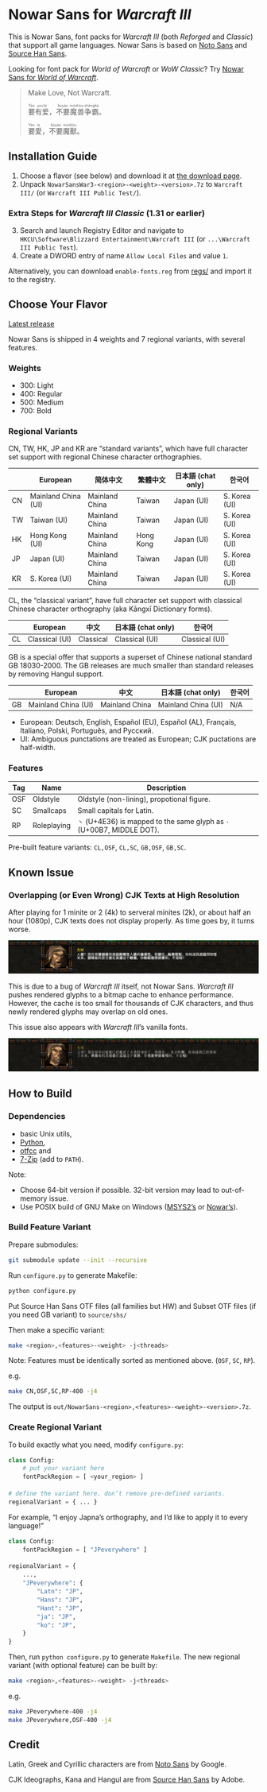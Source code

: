 # Nowar Sans for _Warcraft III_

This is Nowar Sans, font packs for _Warcraft III_ (both _Reforged_ and _Classic_) that support all game languages. Nowar Sans is based on [Noto Sans](https://github.com/googlei18n/noto-fonts) and [Source Han Sans](https://github.com/adobe-fonts/source-han-sans).

Looking for font pack for _World of Warcraft_ or _WoW Classic_? Try [Nowar Sans for _World of Warcraft_](https://github.com/nowar-fonts/Nowar-Sans).

> Make Love, Not Warcraft.
>
> <ruby>要<rt>Yào</rt><ruby><ruby>有爱<rt>you’ài</rt><ruby>，<ruby>不要<rt>bùyào</rt><ruby><ruby>魔兽争霸<rt>móshòu-zhēngbà</rt><ruby>。
>
> <ruby>要<rt>Yào</rt><ruby><ruby>愛<rt>ài</rt><ruby>，<ruby>不要<rt>bùyào</rt><ruby><ruby>魔獸<rt>móshòu</rt><ruby>。

## Installation Guide

1. Choose a flavor (see below) and download it at [the download page](https://github.com/nowar-fonts/Nowar-Sans-War3/releases).
2. Unpack `NowarSansWar3-<region>-<weight>-<version>.7z` to `Warcraft III/` (or `Warcraft III Public Test/`).

### Extra Steps for _Warcraft III Classic_ (1.31 or earlier)

3. Search and launch Registry Editor and navigate to `HKCU\Software\Blizzard Entertainment\Warcraft III` (or `...\Warcraft III Public Test`).
4. Create a DWORD entry of name `Allow Local Files` and value `1`.

Alternatively, you can download `enable-fonts.reg` from [regs/](regs/) and import it to the registry.

## Choose Your Flavor

[Latest release](https://github.com/nowar-fonts/Nowar-Sans-War3/releases)

Nowar Sans is shipped in 4 weights and 7 regional variants, with several features.

### Weights

* 300: Light
* 400: Regular
* 500: Medium
* 700: Bold

### Regional Variants

CN, TW, HK, JP and KR are “standard variants”, which have full character set support with regional Chinese character orthographies.

|    | European            | 简体中文       | 繁體中文  | 日本語 (chat only) | 한국어        |
| -- | ------------------- | -------------- | --------- | ------------------ | ------------- |
| CN | Mainland China (UI) | Mainland China | Taiwan    | Japan (UI)         | S. Korea (UI) |
| TW | Taiwan (UI)         | Mainland China | Taiwan    | Japan (UI)         | S. Korea (UI) |
| HK | Hong Kong (UI)      | Mainland China | Hong Kong | Japan (UI)         | S. Korea (UI) |
| JP | Japan (UI)          | Mainland China | Taiwan    | Japan (UI)         | S. Korea (UI) |
| KR | S. Korea (UI)       | Mainland China | Taiwan    | Japan (UI)         | S. Korea (UI) |

CL, the “classical variant”, have full character set support with classical Chinese character orthography (aka Kāngxī Dictionary forms).

|    | European       | 中文      | 日本語 (chat only) | 한국어         |
| -- | -------------- | --------- | ------------------ | -------------- |
| CL | Classical (UI) | Classical | Classical (UI)     | Classical (UI) |

GB is a special offer that supports a superset of Chinese national standard GB 18030-2000. The GB releases are much smaller than standard releases by removing Hangul support.

|    | European            | 中文           | 日本語 (chat only)  | 한국어 |
| -- | ------------------- | -------------- | ------------------- | ------ |
| GB | Mainland China (UI) | Mainland China | Mainland China (UI) | N/A    |

* European: Deutsch, English, Español (EU), Español (AL), Français, Italiano, Polski, Português, and Русский.
* UI: Ambiguous punctations are treated as European; CJK puctations are half-width.

### Features

| Tag | Name        | Description                                                            |
| --- | ----------- | ---------------------------------------------------------------------- |
| OSF | Oldstyle    | Oldstyle (non-lining), propotional figure.                             |
| SC  | Smallcaps   | Small capitals for Latin.                                              |
| RP  | Roleplaying | `丶` (U+4E36) is mapped to the same glyph as `·` (U+00B7, MIDDLE DOT). |

Pre-built feature variants: `CL,OSF`, `CL,SC`, `GB,OSF`, `GB,SC`.

## Known Issue

### Overlapping (or Even Wrong) CJK Texts at High Resolution

After playing for 1 minite or 2 (4k) to serveral minites (2k), or about half an hour (1080p), CJK texts does not display properly. As time goes by, it turns worse.

![Overlapping text](images/overlapping-text.jpg)

This is due to a bug of _Warcraft III_ itself, not Nowar Sans. _Warcraft III_ pushes rendered glyphs to a bitmap cache to enhance performance. However, the cache is too small for thousands of CJK characters, and thus newly rendered glyphs may overlap on old ones.

This issue also appears with _Warcraft III_’s vanilla fonts.

![Overlapping text with vanilla fonts](images/overlapping-text-vanilla.jpg)

## How to Build

### Dependencies

+ basic Unix utils,
+ [Python](https://www.python.org/),
+ [otfcc](https://github.com/caryll/otfcc) and
+ [7-Zip](https://www.7-zip.org/) (add to `PATH`).

Note:
+ Choose 64-bit version if possible. 32-bit version may lead to out-of-memory issue.
+ Use POSIX build of GNU Make on Windows ([MSYS2’s](https://www.msys2.org) or [Nowar’s](https://github.com/nowar-fonts/Toolchain-Windows-Build)).

### Build Feature Variant

Prepare submodules:
```bash
git submodule update --init --recursive
```

Run `configure.py` to generate Makefile:
```bash
python configure.py
```

Put Source Han Sans OTF files (all families but HW) and Subset OTF files (if you need GB variant) to `source/shs/`

Then make a specific variant:
```bash
make <region>,<features>-<weight> -j<threads>
```
Note: Features must be identically sorted as mentioned above. (`OSF`, `SC`, `RP`).

e.g.
```bash
make CN,OSF,SC,RP-400 -j4
```

The output is `out/NowarSans-<region>,<features>-<weight>-<version>.7z`.

### Create Regional Variant

To build exactly what you need, modify `configure.py`:
```python
class Config:
    # put your variant here
    fontPackRegion = [ <your_region> ]

# define the variant here. don’t remove pre-defined variants.
regionalVariant = { ... }
```

For example, “I enjoy Japna’s orthography, and I’d like to apply it to every language!”
```python
class Config:
    fontPackRegion = [ "JPeverywhere" ]

regionalVariant = {
    ...,
    "JPeverywhere": {
        "Latn": "JP",
        "Hans": "JP",
        "Hant": "JP",
        "ja": "JP",
        "ko": "JP",
    }
}
```

Then, run `python configure.py` to generate `Makefile`. The new regional variant (with optional feature) can be built by:
```bash
make <region>,<features>-<weight> -j<threads>
```
e.g.
```bash
make JPeverywhere-400 -j4
make JPeverywhere,OSF-400 -j4
```

## Credit

Latin, Greek and Cyrillic characters are from [Noto Sans](https://github.com/googlei18n/noto-fonts) by Google.

CJK Ideographs, Kana and Hangul are from [Source Han Sans](https://github.com/adobe-fonts/source-han-sans) by Adobe.
